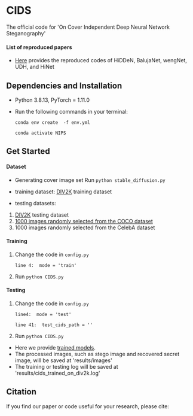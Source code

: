 # CIDS
The official code for 'On Cover Independent Deep Neural Network Steganography'
    
#### List of reproduced papers
- [Here](https://github.com/albblgb/pusnet) provides the reproduced codes of HiDDeN, BalujaNet, wengNet, UDH, and HiNet 


## Dependencies and Installation
- Python 3.8.13, PyTorch = 1.11.0
- Run the following commands in your terminal:

  `conda env create  -f env.yml`

   `conda activate NIPS`


## Get Started
#### Dataset
- Generating cover image set
Run `python stable_diffusion.py`

- training dataset: [DIV2K](https://opendatalab.com/DIV2K) training dataset
- testing datasets:
1. [DIV2K](https://drive.google.com/file/d/1NYVWZXe0AjxdI5vuI2gF6_2hwoS1c4y7/view?usp=sharing) testing dataset
2. [1000 images randomly selected from the COCO dataset](https://drive.google.com/file/d/1NYVWZXe0AjxdI5vuI2gF6_2hwoS1c4y7/view?usp=sharing) 
3. 1000 images randomly selected from the CelebA dataset

#### Training
1. Change the code in `config.py`

    `line 4:  mode = 'train' ` 

2. Run `python CIDS.py`

#### Testing
1. Change the code in `config.py`

    `line4:  mode = 'test' `
  
    `line 41:  test_cids_path = '' `

2. Run `python CIDS.py`

- Here we provide [trained models](https://drive.google.com/drive/folders/1lM9ED7uzWYeznXSWKg4mgf7Xc7wjjm8Q?usp=sharing).
- The processed images, such as stego image and recovered secret image, will be saved at 'results/images'
- The training or testing log will be saved at 'results/cids_trained_on_div2k.log'


## Citation
If you find our paper or code useful for your research, please cite:
```

```
